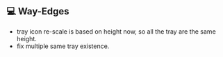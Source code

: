 ## 💻 Way-Edges

- tray icon re-scale is based on height now, so all the tray are the same height.
- fix multiple same tray existence.
